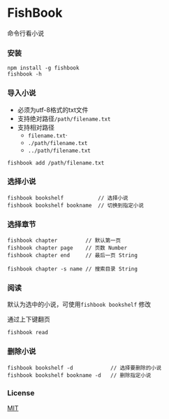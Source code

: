 # FishBook

命令行看小说

### 安装
```
npm install -g fishbook
fishbook -h
```

### 导入小说

- 必须为utf-8格式的txt文件
- 支持绝对路径`/path/filename.txt`
- 支持相对路径
  - `filename.txt`·
  - `./path/filename.txt`
  - `../path/filename.txt`
```
fishbook add /path/filename.txt
```

### 选择小说
```
fishbook bookshelf           // 选择小说
fishbook bookshelf bookname  // 切换到指定小说
```

### 选择章节
```
fishbook chapter         // 默认第一页
fishbook chapter page    // 页数 Number
fishbook chapter end     // 最后一页 String

fishbook chapter -s name // 搜索目录 String
```

### 阅读
默认为选中的小说，可使用`fishbook bookshelf` 修改

通过上下键翻页
```
fishbook read
```

### 删除小说
```
fishbook bookshelf -d            // 选择要删除的小说
fishbook bookshelf bookname -d   // 删除指定小说
```

### License
[MIT](http://www.opensource.org/licenses/MIT)
